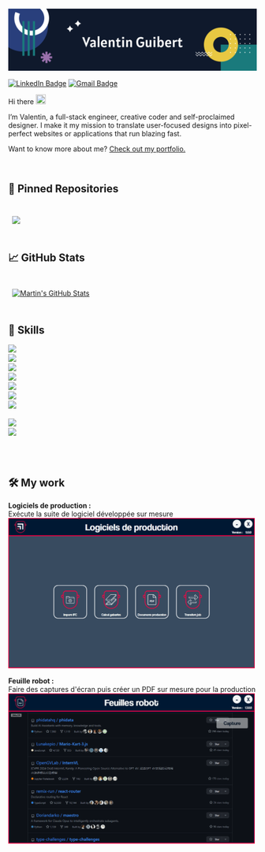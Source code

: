 [![ValGuibs banner](./assets/banner1.svg)](https://valguibs.com)

[![LinkedIn Badge](https://img.shields.io/badge/LinkedIn-0077B5?style=for-the-badge&logo=linkedin&logoColor=white)](https://www.linkedin.com/in/valentin-guibert-181315133/)
[![Gmail Badge](https://img.shields.io/badge/Gmail-D14836?style=for-the-badge&logo=gmail&logoColor=white)](mailto:valguibs@gmail.com)

Hi there <img src="https://raw.githubusercontent.com/MartinHeinz/MartinHeinz/master/wave.gif" width="20px" height="20px" />

I’m Valentin, a full-stack engineer, creative coder and self-proclaimed designer.
I make it my mission to translate user-focused designs into pixel-perfect websites or applications that run blazing fast.

Want to know more about me? [Check out my portfolio.](https://valguibs.com/)

<br>

## 📌 Pinned Repositories

<br>

<a href="https://github.com/ValGuibs/ValGuibs">
  <img align="center" style="margin:0.5rem" src="https://github-readme-stats.vercel.app/api/pin/?username=ValGuibs&repo=ValGuibs&title_color=ffffff&text_color=c9cacc&icon_color=1a7a7c&bg_color=0f192c" />
</a>
<!--
<a href="https://github.com/ValGuibs/Logiciels-production">
  <img align="center" style="margin:0.5rem" src="https://github-readme-stats.vercel.app/api/pin/?username=ValGuibs&repo=Logiciels-production&title_color=ffffff&text_color=c9cacc&icon_color=1a7a7c&bg_color=0f192c" />
</a>
-->

<br>
<br>

## &#x1f4c8; GitHub Stats

<br>

<a href="https://github.com/ValGuibs">
  <img align="center" style="margin:0.5rem" src="https://github-readme-stats.vercel.app/api?username=ValGuibs&show_icons=true&line_height=27&count_private=true&title_color=ffffff&text_color=c9cacc&icon_color=1a7a7c&bg_color=0f192c" alt="Martin's GitHub Stats" />
</a>

<!--
<a href="https://github.com/ValGuibs">
  <img align="center" style="margin:0.5rem" src="https://github-readme-stats.vercel.app/api/top-langs/?username=ValGuibs&title_color=ffffff&text_color=c9cacc&icon_color=1a7a7c&bg_color=0f192c" />
</a>
-->

<br>
<br>

## 💼 Skills

![](https://img.shields.io/badge/C%23-239120?style=flat-square&logo=c-sharp&logoColor=white)<br>
![](https://img.shields.io/badge/.NET-5C2D91?style=flat-square&logo=.net&logoColor=white)<br>
![](https://img.shields.io/badge/Python-3776AB?style=flat-square&logo=python&logoColor=white)<br>
![](https://img.shields.io/badge/JavaScript-F7DF1E?style=flat-square&logo=javascript&logoColor=black)<br>
![](https://img.shields.io/badge/Node.js-43853D?style=flat-square&logo=node.js&logoColor=white)<br>
![](https://img.shields.io/badge/TypeScript-007ACC?style=flat-square&logo=typescript&logoColor=white)<br>
![](https://img.shields.io/badge/webflow-%234353FF.svg?&style=flat-square&logo=webflow&logoColor=white)<br>
<br>
![](https://img.shields.io/badge/Adobe%20Illustrator-FF9A00?style=flat-square&logo=adobe%20illustrator&logoColor=white)<br>
![](https://img.shields.io/badge/Adobe%20Photoshop-31A8FF?style=flat-square&logo=Adobe%20Photoshop&logoColor=black)<br>

<br>
<br>

## 🛠️ My work

<b>Logiciels de production :</b><br>
Exécute la suite de logiciel développée sur mesure<br>
<img src='./assets/Logiciels_production.gif' height=305/>

<b>Feuille robot :</b><br>
Faire des captures d'écran puis créer un PDF sur mesure pour la production<br>
<img src='./assets/Feuille_robot.gif' height=305/>

